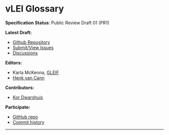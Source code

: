vLEI Glossary 
==================

**Specification Status**: Public Review Draft 01 (PR1)

**Latest Draft:**

* [Github Repository](https://github.com/henkvancann/vlei-glossary)
* [Submit/View Issues](https://github.com/henkvancann/vlei-glossary/issues)
* [Discussions](https://github.com/henkvancann/vlei-glossary/discussions)

**Editors:**

- Karla McKenna, [GLEIF](https://www.gleif.org)
- [Henk van Cann](https://github.com/henkvancann)

**Contributors:**
- [Kor Dwarshuis](https://github.com/kordwarshuis/)


**Participate:**

- [GitHub repo](https://github.com/henkvancann/vlei-glossary)
- [Commit history](https://github.com/henkvancann/vlei-glossary/commits/main)

------------------------------------
